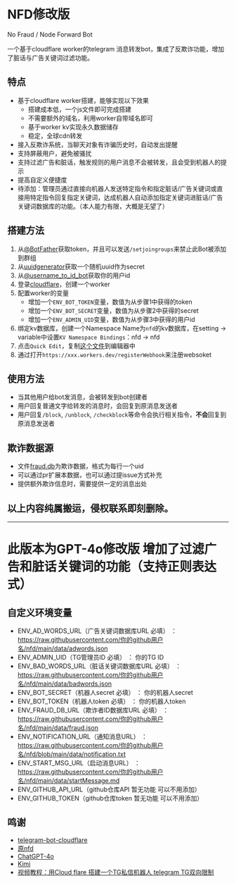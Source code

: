 # NFD修改版
No Fraud / Node Forward Bot

一个基于cloudflare worker的telegram 消息转发bot，集成了反欺诈功能，增加了脏话与广告关键词过滤功能。

## 特点
- 基于cloudflare worker搭建，能够实现以下效果
    - 搭建成本低，一个js文件即可完成搭建
    - 不需要额外的域名，利用worker自带域名即可
    - 基于worker kv实现永久数据储存
    - 稳定，全球cdn转发
- 接入反欺诈系统，当聊天对象有诈骗历史时，自动发出提醒
- 支持屏蔽用户，避免被骚扰
- 支持过滤广告和脏话，触发规则的用户消息不会被转发，且会受到机器人的提示
- 提高自定义便捷度
- 待添加：管理员通过直接向机器人发送特定指令和指定脏话/广告关键词或直接用特定指令回复指定关键词，达成机器人自动添加指定关键词进脏话/广告关键词数据库的功能。（本人能力有限，大概是无望了）

## 搭建方法
1. 从[@BotFather](https://t.me/BotFather)获取token，并且可以发送`/setjoingroups`来禁止此Bot被添加到群组
2. 从[uuidgenerator](https://www.uuidgenerator.net/)获取一个随机uuid作为secret
3. 从[@username_to_id_bot](https://t.me/username_to_id_bot)获取你的用户id
4. 登录[cloudflare](https://workers.cloudflare.com/)，创建一个worker
5. 配置worker的变量
    - 增加一个`ENV_BOT_TOKEN`变量，数值为从步骤1中获得的token
    - 增加一个`ENV_BOT_SECRET`变量，数值为从步骤2中获得的secret
    - 增加一个`ENV_ADMIN_UID`变量，数值为从步骤3中获得的用户id
6. 绑定kv数据库，创建一个Namespace Name为`nfd`的kv数据库，在setting -> variable中设置`KV Namespace Bindings`：nfd -> nfd
7. 点击`Quick Edit`，复制[这个文件](./worker.js)到编辑器中
8. 通过打开`https://xxx.workers.dev/registerWebhook`来注册websoket

## 使用方法
- 当其他用户给bot发消息，会被转发到bot创建者
- 用户回复普通文字给转发的消息时，会回复到原消息发送者
- 用户回复`/block`, `/unblock`, `/checkblock`等命令会执行相关指令，**不会**回复到原消息发送者

## 欺诈数据源
- 文件[fraud.db](./fraud.db)为欺诈数据，格式为每行一个uid
- 可以通过pr扩展本数据，也可以通过提issue方式补充
- 提供额外欺诈信息时，需要提供一定的消息出处

## 以上内容纯属搬运，侵权联系即刻删除。

---
# 此版本为GPT-4o修改版 增加了过滤广告和脏话关键词的功能（支持正则表达式）
## 自定义环境变量
- ENV_AD_WORDS_URL（广告关键词数据库URL 必填） ： https://raw.githubusercontent.com/你的github用户名/nfd/main/data/adwords.json
- ENV_ADMIN_UID（TG管理员ID 必填） ： 你的TG ID
- ENV_BAD_WORDS_URL（脏话关键词数据库URL 必填） ： https://raw.githubusercontent.com/你的github用户名/nfd/main/data/badwords.json
- ENV_BOT_SECRET（机器人secret 必填） ： 你的机器人secret
- ENV_BOT_TOKEN（机器人token 必填） ： 你的机器人token
- ENV_FRAUD_DB_URL（欺诈者ID数据库URL 必填） ： https://raw.githubusercontent.com/你的github用户名/nfd/main/data/fraud.json
- ENV_NOTIFICATION_URL（通知消息URL） ： https://raw.githubusercontent.com/你的github用户名/nfd/blob/main/data/notification.txt
- ENV_START_MSG_URL（启动消息URL） ：https://raw.githubusercontent.com/你的github用户名/nfd/main/data/startMessage.md
- ENV_GITHUB_API_URL（github仓库API 暂无功能 可以不用添加）	
- ENV_GITHUB_TOKEN（github仓库token 暂无功能 可以不用添加）	

## 鸣谢
- [telegram-bot-cloudflare](https://github.com/cvzi/telegram-bot-cloudflare "疑似一代源码")
- [原nfd](https://github.com/LloydAsp/nfd "基于此源码利用GPT-4o修改")
- [ChatGPT-4o](https://chatgpt.com/ "修改源码主力")
- [Kimi](https://kimi.moonshot.cn/ "检索资料助手")
- [视频教程：用Cloud flare 搭建一个TG私信机器人 telegram TG双向限制](https://www.youtube.com/watch?v=DBQqj9UwS1M&t=61s "基于源nfd搭建的视频教程")
